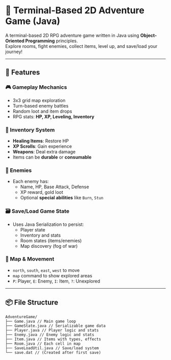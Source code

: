 # 🧭 Terminal-Based 2D Adventure Game (Java)

A terminal-based 2D RPG adventure game written in Java using **Object-Oriented Programming** principles.  
Explore rooms, fight enemies, collect items, level up, and save/load your journey!

---

## 🚀 Features

### 🎮 Gameplay Mechanics
- 3x3 grid map exploration
- Turn-based enemy battles
- Random loot and item drops
- RPG stats: **HP, XP, Leveling, Inventory**

### 💼 Inventory System
- **Healing Items**: Restore HP
- **XP Scrolls**: Gain experience
- **Weapons**: Deal extra damage
- Items can be **durable** or **consumable**

### 🧠 Enemies
- Each enemy has:
  - Name, HP, Base Attack, Defense
  - XP reward, gold loot
  - Optional **special abilities** like `Burn`, `Stun`

### 🗃️ Save/Load Game State
- Uses Java Serialization to persist:
  - Player state
  - Inventory and stats
  - Room states (items/enemies)
  - Map discovery (fog of war)

### 🧭 Map & Movement
- `north`, `south`, `east`, `west` to move
- `map` command to show explored areas
- `P`: Player, `E`: Enemy, `I`: Item, `?`: Unexplored

---

## 📦 File Structure
```
AdventureGame/
├── Game.java // Main game loop
├── GameState.java // Serializable game data
├── Player.java // Player logic and stats
├── Enemy.java // Enemy logic and stats
├── Item.java // Items with types, effects
├── Room.java // Each cell in map
├── SaveLoadUtil.java // Save/load system
└── save.dat // (Created after first save)
```
